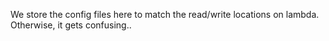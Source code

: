 We store the config files here to match the read/write locations on lambda. Otherwise, it gets confusing..
